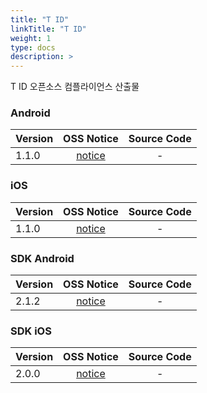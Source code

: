 ```yaml
---
title: "T ID"
linkTitle: "T ID"
weight: 1
type: docs
description: >
---
```


T ID 오픈소스 컴플라이언스 산출물

### Android

| Version | OSS Notice | Source Code |
|---|:---:|:---:|
| 1.1.0 | [notice](https://opensource.sktelecom.com/compliance_artifacts/t_id/android/1.1.0/Tid_android_1.1.0_OSS_Notice.html)  | - |

### iOS

| Version | OSS Notice | Source Code |
|---|:---:|:---:|
| 1.1.0 | [notice](https://opensource.sktelecom.com/compliance_artifacts/t_id/ios/1.1.0/Tid_Ios_1.1.0_OSS_Notice.html)  | - |

### SDK Android

| Version | OSS Notice | Source Code |
|---|:---:|:---:|
| 2.1.2 | [notice](https://opensource.sktelecom.com/compliance_artifacts/t_id/sdk_android/2.1.2/Tid_SDK_android_2.1.2_OSS_Notice.html)  | - |

### SDK iOS

| Version | OSS Notice | Source Code |
|---|:---:|:---:|
| 2.0.0 | [notice](https://opensource.sktelecom.com/compliance_artifacts/t_id/sdk_ios/2.0.0/Tid_SDK_ios_2.0.0_OSS_Notice.html)  | - |